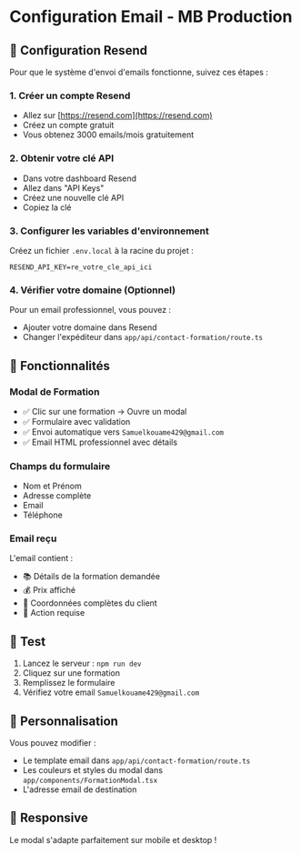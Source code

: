 # Configuration Email - MB Production

## 🚀 Configuration Resend

Pour que le système d'envoi d'emails fonctionne, suivez ces étapes :

### 1. Créer un compte Resend
- Allez sur [https://resend.com](https://resend.com)
- Créez un compte gratuit
- Vous obtenez 3000 emails/mois gratuitement

### 2. Obtenir votre clé API
- Dans votre dashboard Resend
- Allez dans "API Keys"
- Créez une nouvelle clé API
- Copiez la clé

### 3. Configurer les variables d'environnement
Créez un fichier `.env.local` à la racine du projet :

```env
RESEND_API_KEY=re_votre_cle_api_ici
```

### 4. Vérifier votre domaine (Optionnel)
Pour un email professionnel, vous pouvez :
- Ajouter votre domaine dans Resend
- Changer l'expéditeur dans `app/api/contact-formation/route.ts`

## 📧 Fonctionnalités

### Modal de Formation
- ✅ Clic sur une formation → Ouvre un modal
- ✅ Formulaire avec validation
- ✅ Envoi automatique vers `Samuelkouame429@gmail.com`
- ✅ Email HTML professionnel avec détails

### Champs du formulaire
- Nom et Prénom
- Adresse complète
- Email
- Téléphone

### Email reçu
L'email contient :
- 📚 Détails de la formation demandée
- 💰 Prix affiché
- 👤 Coordonnées complètes du client
- 🎯 Action requise

## 🔧 Test

1. Lancez le serveur : `npm run dev`
2. Cliquez sur une formation
3. Remplissez le formulaire
4. Vérifiez votre email `Samuelkouame429@gmail.com`

## 🎨 Personnalisation

Vous pouvez modifier :
- Le template email dans `app/api/contact-formation/route.ts`
- Les couleurs et styles du modal dans `app/components/FormationModal.tsx`
- L'adresse email de destination

## 📱 Responsive
Le modal s'adapte parfaitement sur mobile et desktop ! 
